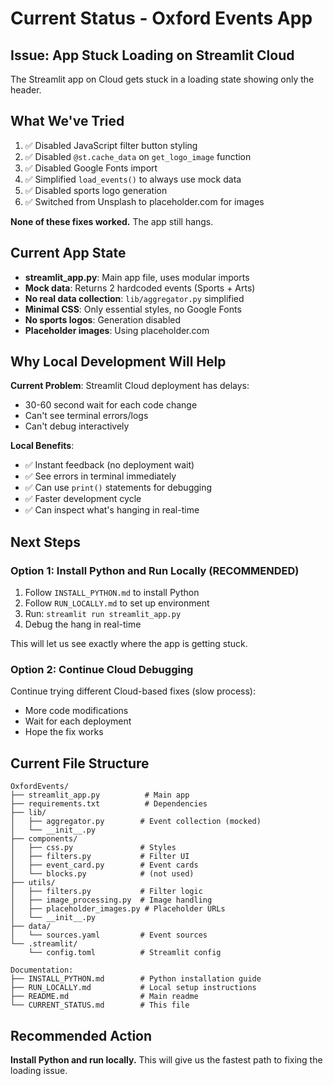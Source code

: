# Current Status - Oxford Events App

## Issue: App Stuck Loading on Streamlit Cloud

The Streamlit app on Cloud gets stuck in a loading state showing only the header.

## What We've Tried

1. ✅ Disabled JavaScript filter button styling
2. ✅ Disabled `@st.cache_data` on `get_logo_image` function
3. ✅ Disabled Google Fonts import
4. ✅ Simplified `load_events()` to always use mock data
5. ✅ Disabled sports logo generation
6. ✅ Switched from Unsplash to placeholder.com for images

**None of these fixes worked.** The app still hangs.

## Current App State

- **streamlit_app.py**: Main app file, uses modular imports
- **Mock data**: Returns 2 hardcoded events (Sports + Arts)
- **No real data collection**: `lib/aggregator.py` simplified
- **Minimal CSS**: Only essential styles, no Google Fonts
- **No sports logos**: Generation disabled
- **Placeholder images**: Using placeholder.com

## Why Local Development Will Help

**Current Problem**: Streamlit Cloud deployment has delays:
- 30-60 second wait for each code change
- Can't see terminal errors/logs
- Can't debug interactively

**Local Benefits**:
- ✅ Instant feedback (no deployment wait)
- ✅ See errors in terminal immediately
- ✅ Can use `print()` statements for debugging
- ✅ Faster development cycle
- ✅ Can inspect what's hanging in real-time

## Next Steps

### Option 1: Install Python and Run Locally (RECOMMENDED)

1. Follow `INSTALL_PYTHON.md` to install Python
2. Follow `RUN_LOCALLY.md` to set up environment
3. Run: `streamlit run streamlit_app.py`
4. Debug the hang in real-time

This will let us see exactly where the app is getting stuck.

### Option 2: Continue Cloud Debugging

Continue trying different Cloud-based fixes (slow process):
- More code modifications
- Wait for each deployment
- Hope the fix works

## Current File Structure

```
OxfordEvents/
├── streamlit_app.py          # Main app
├── requirements.txt          # Dependencies
├── lib/
│   ├── aggregator.py        # Event collection (mocked)
│   └── __init__.py
├── components/
│   ├── css.py               # Styles
│   ├── filters.py           # Filter UI
│   ├── event_card.py        # Event cards
│   └── blocks.py            # (not used)
├── utils/
│   ├── filters.py           # Filter logic
│   ├── image_processing.py  # Image handling
│   ├── placeholder_images.py # Placeholder URLs
│   └── __init__.py
├── data/
│   └── sources.yaml         # Event sources
└── .streamlit/
    └── config.toml          # Streamlit config

Documentation:
├── INSTALL_PYTHON.md        # Python installation guide
├── RUN_LOCALLY.md           # Local setup instructions
├── README.md                # Main readme
└── CURRENT_STATUS.md        # This file
```

## Recommended Action

**Install Python and run locally.** This will give us the fastest path to fixing the loading issue.

